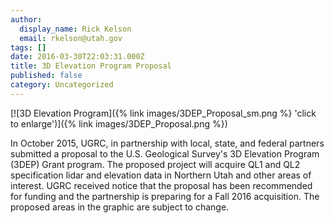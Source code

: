 ```yaml
---
author:
  display_name: Rick Kelson
  email: rkelson@utah.gov
tags: []
date: 2016-03-30T22:03:31.000Z
title: 3D Elevation Program Proposal
published: false
category: Uncategorized
---
```


[![3D Elevation Program]({% link images/3DEP_Proposal_sm.png %} 'click to enlarge')]({% link images/3DEP_Proposal.png %})

In October 2015, UGRC, in partnership with local, state, and federal partners submitted a proposal to the U.S. Geological Survey's 3D Elevation Program (3DEP) Grant program. The proposed project will acquire QL1 and QL2 specification lidar and elevation data in Northern Utah and other areas of interest. UGRC received notice that the proposal has been recommended for funding and the partnership is preparing for a Fall 2016 acquisition. The proposed areas in the graphic are subject to change.
